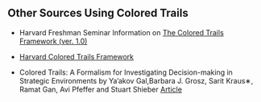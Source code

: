 ## Other Sources Using Colored Trails

- Harvard Freshman Seminar Information on [The Colored Trails Framework (ver. 1.0)](https://sites.fas.harvard.edu/~fs22k/Handouts/coloredtrails/)

- [Harvard Colored Trails Framework](http://groups.csail.mit.edu/belief-dynamics/MURI/posters/ficiciGalPfefferPoster.pdf)

- Colored Trails: A Formalism for Investigating Decision-making in Strategic Environments by Ya’akov Gal,Barbara J. Grosz, Sarit Kraus∗, Ramat Gan, Avi Pfeffer and Stuart Shieber [Article](https://pdfs.semanticscholar.org/db8c/162b0a8a3046c0147b1012fa74f2cbe059ab.pdf)

